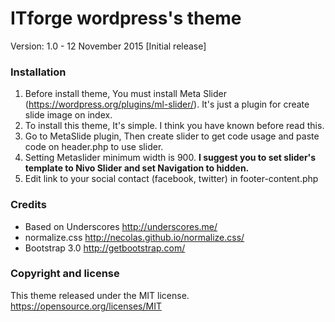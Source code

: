 # ITforge wordpress's theme

Version: 1.0 - 12 November 2015 [Initial release]

### Installation

1. Before install theme, You must install Meta Slider (https://wordpress.org/plugins/ml-slider/). It's just a plugin for create slide image on index.
2. To install this theme, It's simple. I think you have known before read this.
3. Go to MetaSlide plugin, Then create slider to get code usage and paste code on header.php to use slider.
4. Setting Metaslider minimum width is 900. **I suggest you to set slider's template to Nivo Slider and set Navigation to hidden.**
5. Edit link to your social contact (facebook, twitter) in footer-content.php

### Credits

* Based on Underscores http://underscores.me/
* normalize.css http://necolas.github.io/normalize.css/
* Bootstrap 3.0 http://getbootstrap.com/

### Copyright and license
This theme released under the MIT license. https://opensource.org/licenses/MIT
